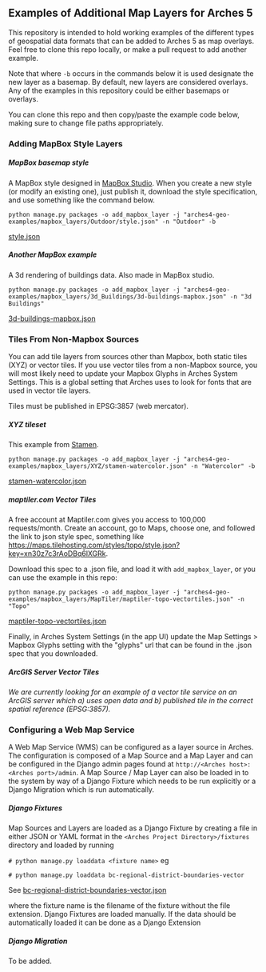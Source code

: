 ## Examples of Additional Map Layers for Arches 5

This repository is intended to hold working examples of the different types of geospatial data formats that can be added to Arches 5 as map overlays. Feel free to clone this repo locally, or make a pull request to add another example.

Note that where `-b` occurs in the commands below it is used designate the new layer as a basemap. By default, new layers are considered overlays. Any of the examples in this repository could be either basemaps or overlays.

You can clone this repo and then copy/paste the example code below, making sure to change file paths appropriately.

### Adding MapBox Style Layers

##### MapBox basemap style

A MapBox style designed in [MapBox Studio](https://www.mapbox.com/studio/). When you create a new style (or modify an existing one), just publish it, download the style specification, and use something like the command below.

`python manage.py packages -o add_mapbox_layer -j "arches4-geo-examples/mapbox_layers/Outdoor/style.json" -n "Outdoor" -b`

[style.json](https://github.com/archesproject/arches-map-layers/blob/master/mapbox_layers/Outdoors/style.json)

##### Another MapBox example

A 3d rendering of buildings data. Also made in MapBox studio.

`python manage.py packages -o add_mapbox_layer -j "arches4-geo-examples/mapbox_layers/3d_Buildings/3d-buildings-mapbox.json" -n "3d Buildings"`

[3d-buildings-mapbox.json](https://github.com/archesproject/arches-map-layers/blob/master/mapbox_layers/3d_Buildings/3d-buildings-mapbox.json)

### Tiles From Non-Mapbox Sources

You can add tile layers from sources other than Mapbox, both static tiles (XYZ) or vector tiles. If you use vector tiles from a non-Mapbox source, you will most likely need to update your Mapbox Glyphs in Arches System Settings. This is a global setting that Arches uses to look for fonts that are used in vector tile layers.

Tiles must be published in EPSG:3857 (web mercator).

##### XYZ tileset

This example from [Stamen](http://maps.stamen.com/#watercolor/12/37.7706/-122.3782).

`python manage.py packages -o add_mapbox_layer -j "arches4-geo-examples/mapbox_layers/XYZ/stamen-watercolor.json" -n "Watercolor" -b`

[stamen-watercolor.json](https://github.com/archesproject/arches-map-layers/blob/master/mapbox_layers/XYZ/stamen-watercolor.json)

##### maptiler.com Vector Tiles

A free account at Maptiler.com gives you access to 100,000 requests/month. Create an account, go to Maps, choose one, and followed the link to json style spec, something like https://maps.tilehosting.com/styles/topo/style.json?key=xn30z7c3rAoDBq6lXGRk.

Download this spec to a .json file, and load it with `add_mapbox_layer`, or you can use the example in this repo:

`python manage.py packages -o add_mapbox_layer -j "arches4-geo-examples/mapbox_layers/MapTiler/maptiler-topo-vectortiles.json" -n "Topo"`

[maptiler-topo-vectortiles.json](https://github.com/archesproject/arches-map-layers/blob/master/mapbox_layers/MapTiler/maptiler-topo-vectortiles.json)

Finally, in Arches System Settings (in the app UI) update the Map Settings > Mapbox Glyphs setting with the "glyphs" url that can be found in the .json spec that you downloaded.

##### ArcGIS Server Vector Tiles

*We are currently looking for an example of a vector tile service on an ArcGIS server which a) uses open data and b) published tile in the correct spatial reference (EPSG:3857).*

### Configuring a Web Map Service

A Web Map Service (WMS) can be configured as a layer source in Arches. The configuration is composed of a Map Source
and a Map Layer and can be configured in the Django admin pages found at `http://<Arches host>:<Arches port>/admin`.
A Map Source / Map Layer can also be loaded in to the system by way of a Django Fixture which needs to be run explicitly
or a Django Migration which is run automatically.

##### Django Fixtures
Map Sources and Layers are loaded as a Django Fixture by creating a file in either JSON or YAML format in the
`<Arches Project Directory>/fixtures` directory and loaded by running

`# python manage.py loaddata <fixture name>` eg

`# python manage.py loaddata bc-regional-district-boundaries-vector`

See [bc-regional-district-boundaries-vector.json](https://github.com/archesproject/arches-map-layers/blob/master/wms/fixtures/bc-regional-district-boundaries-vector.json)

where the fixture name is the filename of the fixture without the file extension. Django Fixtures are loaded manually.
If the data should be automatically loaded it can be done as a Django Extension

##### Django Migration

To be added.
